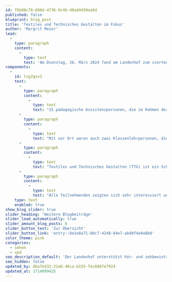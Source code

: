 ```yaml
---
id: f6b08c78-608d-4736-8c46-d8ad4450ea9d
published: false
blueprint: blog_post
title: 'Textiles und Technisches Gestalten im Fokus'
author: 'Margrit Meier'
lead:
  -
    type: paragraph
    content:
      -
        type: text
        text: 'Am Dienstag, 26. März 2024 fand am Landenhof zum vierten Mal der halbjährlich stattfindende Assistenzanlass statt.'
components:
  -
    id: lvg2gsv3
    text:
      -
        type: paragraph
        content:
          -
            type: text
            text: "15 pädagogische Assistenzpersonen, die im Rahmen der integrativen Beschulung von Schüler:innen mit einer Sehbeeinträchtigung und Blindheit in den Regelschulen im Kanton für den Visiopädagogischen Dienst tätig sind, waren dazu eingeladen.\_\_"
      -
        type: paragraph
        content:
          -
            type: text
            text: "Mit vor Ort waren auch zwei Klassenlehrpersonen, die aufs Schuljahr 24-25 neu in der Tagessonderschule Sehen starten werden.\_"
      -
        type: paragraph
        content:
          -
            type: text
            text: "Textiles und Technisches Gestalten (TTG) ist ein Schulfach, das sehr visuell basiert ist und in dem Assistenzstunden besonders oft eingesetzt werden. Nach einem Fachvortrag von Daniel Senn, wurde unter Simulations- oder Dunkelbrille gestrickt, genäht aber auch geschliffen, gebohrt und abgemessen und ein leckeres Aperos aus der Landenhof-Küche genossen.\_"
      -
        type: paragraph
        content:
          -
            type: text
            text: "Alle Teilnehmenden zeigten sich sehr interessiert und schätzten die lockere Atmosphäre und den Austausch untereinander. Es wurden Tipps aus der Praxis ausgetauscht und die beiden neuen Klassenlehrpersonen in die Unterrichtsdidaktik Schüler:innen mit einer Sehbeeinträchtigung eingeführt. Der Abend wird für alle Beteiligten in guter Erinnerung bleiben.\_"
    type: text
    enabled: true
show_blog_slider: true
slider_heading: 'Weitere Blogbeiträge'
slider_load_automatically: true
slider_amount_blog_posts: 6
slider_button_text: 'Zur Übersicht'
slider_button_link: 'entry::8e1e8a71-0dc7-4248-84e7-ab40f4e0a88d'
color_theme: pink
categories:
  - sehen
  - vpd
seo_description_default: 'Der Landenhof unterstützt hör- und sehbeeinträchtigte Kinder & Jugendliche in ihrem selbstbestimmten Leben durch Förderung ihrer Fähigkeiten & Entwicklung'
seo_hidden: false
updated_by: dba7e432-21e6-46ca-b155-fec6087e7924
updated_at: 1714099425
---
```

